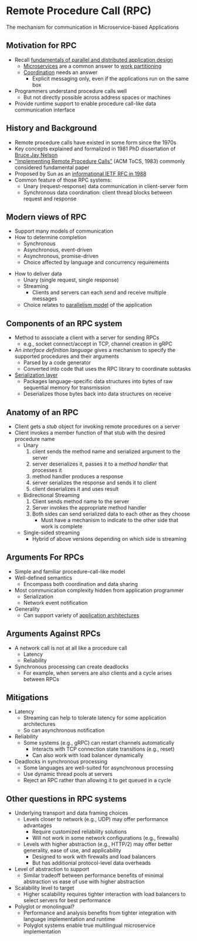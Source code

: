 # Remote Procedure Call (RPC)

The mechanism for communication in Microservice-based Applications

## Motivation for RPC

* Recall [fundamentals of parallel and distributed application design](parallel-models.md)
  - [Microservices](microservices.md) are a common answer to [work partitioning](parallel-models.md#partitioning)
  - [Coordination](parallel-models.md#coordination) needs an answer
    * Explicit messaging only, even if the applications run on the same box
* Programmers understand procedure calls well
  - But not directly possible across address spaces or machines
* Provide runtime support to enable procedure call-like data communication interface

## History and Background

* Remote procedure calls have existed in some form since the 1970s
* Key concepts explained and formalized in 1981 PhD dissertation of [Bruce Jay Nelson](https://en.wikipedia.org/wiki/Bruce_Jay_Nelson)
* ["Implementing Remote Procedure Calls"](http://dl.acm.org/citation.cfm?doid=2080.357392) (ACM ToCS, 1983) commonly considered fundamental paper
* Proposed by Sun as an [informational IETF RFC in 1988](https://www.ietf.org/rfc/rfc1057.txt)
* Common feature of those RPC systems:
  - Unary (request-response) data communication in client-server form
  - Synchronous data coordination: client thread blocks between request and response
  
## Modern views of RPC

* Support many models of communication 
* How to determine completion
  * Synchronous
  * Asynchronous, event-driven
  * Asynchronous, promise-driven
  * Choice affected by language and concurrency requirements
- How to deliver data
  * Unary (single request, single response)
  * Streaming
    - Clients and servers can each send and receive multiple messages
  * Choice relates to [parallelism model](models-communication.md) of
    the application

## Components of an RPC system

* Method to associate a client with a server for sending RPCs
  * e.g., socket connect/accept in TCP, channel creation in gRPC
* An _interface definition language_ gives a mechanism to specify
  the supported procedures and their arguments
  * Parsed by a code generator
  * Converted into code that uses the RPC library to coordinate subtasks
* [Serialization layer](serialization.md)
  - Packages language-specific data structures into bytes of raw sequential
    memory for transmission
  - Deserializes those bytes back into data structures on receive
  
## Anatomy of an RPC
* Client gets a _stub_ object for invoking remote procedures on a server
* Client invokes a member function of that stub with the desired procedure 
  name
  - Unary
    1. client sends the method name and serialized argument to the server
    2. server deserializes it, passes it to a _method handler_ that processes it
    3. method handler produces a response
    4. server serializes the response and sends it to client
    5. client deserializes it and uses result
  - Bidirectional Streaming
    1. Client sends method name to the server
    2. Server invokes the appropriate method handler
    3. Both sides can send serialized data to each other as they choose
       - Must have a mechanism to indicate to the other side that work
         is complete
  - Single-sided streaming
    * Hybrid of above versions depending on which side is streaming

## Arguments For RPCs

* Simple and familiar procedure-call-like model
* Well-defined semantics
  - Encompass both coordination and data sharing
* Most communication complexity hidden from application programmer
  - Serialization
  - Network event notification
* Generality
  - Can support variety of [application architectures](models-communication.md)

## Arguments Against RPCs

* A network call is not at all like a procedure call
  - Latency
  - Reliability
* Synchronous processing can create deadlocks
  - For example, when servers are also clients and a cycle arises between RPCs  

## Mitigations

* Latency
  - Streaming can help to tolerate latency for some application architectures
  - So can asynchronous notification
* Reliability
  - Some systems (e.g., gRPC) can restart channels automatically
    * Interacts with TCP connection state transitions (e.g., reset)
	* Can also work with load balancer dynamically
* Deadlocks in synchronous processing
  - Some languages are well-suited for asynchronous processing
  - Use dynamic thread pools at servers
  - Reject an RPC rather than allowing it to get queued in a cycle

## Other questions in RPC systems

* Underlying transport and data framing choices
  - Levels closer to network (e.g., UDP) may offer performance advantages
    * Require customized reliability solutions
	* Will not work in some network configurations (e.g., firewalls)
  - Levels with higher abstraction (e.g., HTTP/2) may offer better
    generality, ease of use, and applicability
	* Designed to work with firewalls and load balancers
	* But has additionial protocol-level data overheads
* Level of abstraction to support
  - Similar tradeoff between performance benefits of minimal abstraction
    vs ease of use with higher abstraction
* Scalability level to target
  - Higher scalability requires tighter interaction with load balancers
    to select servers for best performance
* Polyglot or monolingual?
  - Performance and analysis benefits from tighter integration with
    language implementation and runtime
  - Polyglot systems enable true multilingual microservice implementation
